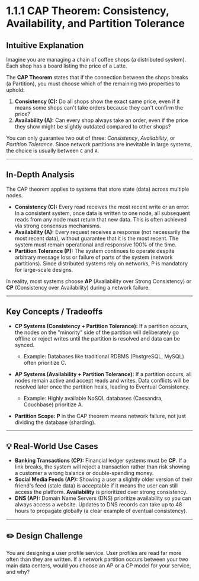 # 1.1.1 CAP Theorem: Consistency, Availability, and Partition Tolerance

## Intuitive Explanation

Imagine you are managing a chain of coffee shops (a distributed system). Each shop has a board listing the price of a
Latte.

The **CAP Theorem** states that if the connection between the shops breaks (a Partition), you must choose which of the
remaining two properties to uphold:

1. **Consistency (C):** Do all shops show the exact same price, even if it means some shops can't take orders because
   they can't confirm the price?
2. **Availability (A):** Can every shop always take an order, even if the price they show might be slightly outdated
   compared to other shops?

You can only guarantee two out of three: _Consistency_, _Availability_, or _Partition Tolerance_. Since network
partitions are inevitable in large systems, the choice is usually between `C` and `A`.

---

## In-Depth Analysis

The CAP theorem applies to systems that store state (data) across multiple nodes.

- **Consistency (C):** Every read receives the most recent write or an error. In a consistent system, once data is
  written to one node, all subsequent reads from any node must return that new data. This is often achieved via strong
  consensus mechanisms.
- **Availability (A):** Every request receives a response (not necessarily the most recent data), without guarantee that
  it is the most recent. The system must remain operational and responsive 100% of the time.
- **Partition Tolerance (P):** The system continues to operate despite arbitrary message loss or failure of parts of the
  system (network partitions). Since distributed systems rely on networks, P is mandatory for large-scale designs.

In reality, most systems choose **AP** (Availability over Strong Consistency) or **CP** (Consistency over Availability)
during a network failure.

---

## Key Concepts / Tradeoffs

- **CP Systems (Consistency + Partition Tolerance):** If a partition occurs, the nodes on the "minority" side of the
  partition will deliberately go offline or reject writes until the partition is resolved and data can be synced.
    - Example: Databases like traditional RDBMS (PostgreSQL, MySQL) often prioritize C.

- **AP Systems (Availability + Partition Tolerance):** If a partition occurs, all nodes remain active and accept reads
  and writes. Data conflicts will be resolved later once the partition heals, leading to Eventual Consistency.
    - Example: Highly available NoSQL databases (Cassandra, Couchbase) prioritize A.

- **Partition Scope: P** in the CAP theorem means network failure, not just dividing the database (sharding).

---

## 💡 Real-World Use Cases

- **Banking Transactions (CP):** Financial ledger systems must be **CP**. If a link breaks, the system will reject a
  transaction rather than risk showing a customer a wrong balance or double-spending money.
- **Social Media Feeds (AP):** Showing a user a slightly older version of their friend's feed (stale data) is acceptable
  if it means the user can still access the platform. **Availability** is prioritized over strong consistency.
- **DNS (AP):** Domain Name Servers (DNS) prioritize availability so you can always access a website. Updates to DNS
  records can take up to 48 hours to propagate globally (a clear example of eventual consistency).

---

## ✏️ Design Challenge

You are designing a user profile service. User profiles are read far more often than they are written. If a network
partition occurs between your two main data centers, would you choose an AP or a CP model for your service, and why?